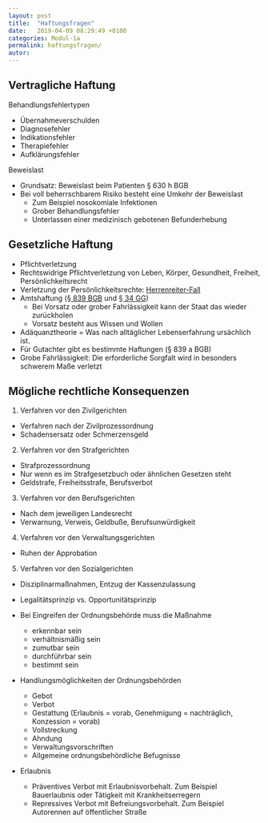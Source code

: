 ```yaml
---
layout: post
title:  "Haftungsfragen"
date:   2019-04-09 08:29:49 +0100
categories: Modul-1a
permalink: haftungsfragen/
autor: 
---
```

## Vertragliche Haftung
Behandlungsfehlertypen
* Übernahmeverschulden
* Diagnosefehler
* Indikationsfehler
* Therapiefehler
* Aufklärungsfehler

Beweislast
* Grundsatz: Beweislast beim Patienten § 630 h BGB
* Bei voll beherrschbarem Risiko besteht eine Umkehr der Beweislast
  * Zum Beispiel nosokomiale Infektionen
  * Grober Behandlungsfehler
  * Unterlassen einer medizinisch gebotenen Befunderhebung

## Gesetzliche Haftung  
* Pflichtverletzung
* Rechtswidrige Pflichtverletzung von Leben, Körper, Gesundheit, Freiheit, Persönlichkeitsrecht
* Verletzung der Persönlichkeitsrechte: [Herrenreiter-Fall](https://de.wikipedia.org/wiki/Herrenreiter-Fall)
* Amtshaftung ([§ 839 BGB](http://www.gesetze-im-internet.de/bgb/__839.html) und [§ 34 GG](https://www.gesetze-im-internet.de/gg/art_34.html))
  * Bei Vorsatz oder grober Fahrlässigkeit kann der Staat das wieder zurückholen
  * Vorsatz besteht aus Wissen und Wollen
* Adäquanztheorie = Was nach alltäglicher Lebenserfahrung ursächlich ist.
* Für Gutachter gibt es bestimmte Haftungen (§ 839 a BGB)
* Grobe Fahrlässigkeit: Die erforderliche Sorgfalt wird in besonders schwerem Maße verletzt

## Mögliche rechtliche Konsequenzen
1. Verfahren vor den Zivilgerichten
  * Verfahren nach der Zivilprozessordnung
  * Schadensersatz oder Schmerzensgeld
2. Verfahren vor den Strafgerichten
  * Strafprozessordnung
  * Nur wenn es im Strafgesetzbuch oder ähnlichen Gesetzen steht
  * Geldstrafe, Freiheitsstrafe, Berufsverbot
3. Verfahren vor den Berufsgerichten
  * Nach dem jeweiligen Landesrecht
  * Verwarnung, Verweis, Geldbuße, Berufsunwürdigkeit
4. Verfahren vor den Verwaltungsgerichten
  * Ruhen der Approbation
5. Verfahren vor den Sozialgerichten
  * Disziplinarmaßnahmen, Entzug der Kassenzulassung

* Legalitätsprinzip vs. Opportunitätsprinzip
* Bei Eingreifen der Ordnungsbehörde muss die Maßnahme
  - erkennbar sein
  - verhältnismäßig sein
  - zumutbar sein
  - durchführbar sein
  - bestimmt sein

* Handlungsmöglichkeiten der Ordnungsbehörden
  - Gebot
  - Verbot
  - Gestattung (Erlaubnis = vorab, Genehmigung = nachträglich, Konzession = vorab)
  - Vollstreckung
  - Ahndung
  - Verwaltungsvorschriften
  - Allgemeine ordnungsbehördliche Befugnisse

* Erlaubnis
  - Präventives Verbot mit Erlaubnisvorbehalt. Zum Beispiel Bauerlaubnis oder Tätigkeit mit Krankheitserregern
  - Repressives Verbot mit Befreiungsvorbehalt. Zum Beispiel Autorennen auf öffentlicher Straße
